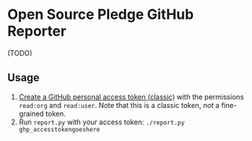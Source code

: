 # Open Source Pledge GitHub Reporter

(TODO)

## Usage

1. [Create a GitHub personal access token (classic)](https://github.com/settings/tokens) with the permissions `read:org`
   and `read:user`. Note that this is a classic token, _not_ a fine-grained token.
2. Run `report.py` with your access token: `./report.py ghp_accesstokengoeshere`
